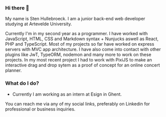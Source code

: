 ### Hi there 👋

My name is Sten Hullebroeck. I am a junior back-end web developer studying at Artevelde University.

Currently I'm in my second year as a programmer.
I have worked with JavaScript, HTML, CSS and Markdown syntax + Nunjucks aswell as React, PHP and TypeScript. Most of my projects so far have worked on express servers with MVC app architecture.
I have also come into contact with other plugins like JwT, TypeORM, nodemon and many more to work on these projects.
In my most recent project I had to work with PixiJS to make an interactive drag and drop sytem as a proof of concept for an online concert planner.

### What do I do?
- Currently I am working as an intern at Esign in Ghent.

You can reach me via any of my social links, preferably on Linkedin for professional or business inquiries.
